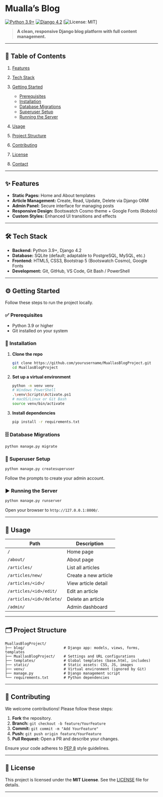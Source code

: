 # Mualla’s Blog

[![Python 3.9+](https://img.shields.io/badge/python-3.9%2B-blue)](https://www.python.org/) [![Django 4.2](https://img.shields.io/badge/django-4.2-44b78b)](https://www.djangoproject.com/) \[![License: MIT](https://img.shields.io/badge/license-MIT-green)]

> **A clean, responsive Django blog platform with full content management.**

---

## 📖 Table of Contents

1. [Features](#features)
2. [Tech Stack](#tech-stack)
3. [Getting Started](#getting-started)

   * [Prerequisites](#prerequisites)
   * [Installation](#installation)
   * [Database Migrations](#database-migrations)
   * [Superuser Setup](#superuser-setup)
   * [Running the Server](#running-the-server)
4. [Usage](#usage)
5. [Project Structure](#project-structure)
6. [Contributing](#contributing)
7. [License](#license)
8. [Contact](#contact)

---

## ✨ Features

* **Static Pages:** Home and About templates
* **Article Management:** Create, Read, Update, Delete via Django ORM
* **Admin Panel:** Secure interface for managing posts
* **Responsive Design:** Bootswatch Cosmo theme + Google Fonts (Roboto)
* **Custom Styles:** Enhanced UI transitions and effects

---

## 🛠 Tech Stack

* **Backend:** Python 3.9+, Django 4.2
* **Database:** SQLite (default; adaptable to PostgreSQL, MySQL, etc.)
* **Frontend:** HTML5, CSS3, Bootstrap 5 (Bootswatch Cosmo), Google Fonts
* **Development:** Git, GitHub, VS Code, Git Bash / PowerShell

---

## ⚙️ Getting Started

Follow these steps to run the project locally.

### ✅ Prerequisites

* Python 3.9 or higher
* Git installed on your system

### 🚀 Installation

1. **Clone the repo**

   ```bash
   git clone https://github.com/yourusername/MuallasBlogProject.git
   cd MuallasBlogProject
   ```

2. **Set up a virtual environment**

   ```bash
   python -m venv venv
   # Windows PowerShell
   .\venv\Scripts\Activate.ps1
   # macOS/Linux or Git Bash
   source venv/bin/activate
   ```

3. **Install dependencies**

   ```bash
   pip install -r requirements.txt
   ```

### 🗄 Database Migrations

```bash
python manage.py migrate
```

### 👤 Superuser Setup

```bash
python manage.py createsuperuser
```

Follow the prompts to create your admin account.

### ▶️ Running the Server

```bash
python manage.py runserver
```

Open your browser to `http://127.0.0.1:8000/`.

---

## 🧭 Usage

| Path                     | Description          |
| ------------------------ | -------------------- |
| `/`                      | Home page            |
| `/about/`                | About page           |
| `/articles/`             | List all articles    |
| `/articles/new/`         | Create a new article |
| `/articles/<id>/`        | View article detail  |
| `/articles/<id>/edit/`   | Edit an article      |
| `/articles/<id>/delete/` | Delete an article    |
| `/admin/`                | Admin dashboard      |

---

## 🗂 Project Structure

```
MuallasBlogProject/
├── blog/                  # Django app: models, views, forms, templates
├── MuallasBlogProject/    # Settings and URL configurations
├── templates/             # Global templates (base.html, includes)
├── static/                # Static assets: CSS, JS, images
├── venv/                  # Virtual environment (ignored by Git)
├── manage.py              # Django management script
└── requirements.txt       # Python dependencies
```

---

## 🤝 Contributing

We welcome contributions! Please follow these steps:

1. **Fork** the repository.
2. **Branch:** `git checkout -b feature/YourFeature`
3. **Commit:** `git commit -m "Add YourFeature"`
4. **Push:** `git push origin feature/YourFeature`
5. **Pull Request:** Open a PR and describe your changes.

Ensure your code adheres to [PEP 8](https://peps.python.org/pep-0008/) style guidelines.

---

## 📝 License

This project is licensed under the **MIT License**. See the [LICENSE](LICENSE) file for details.

---
